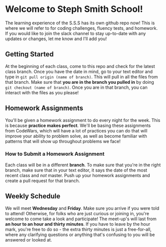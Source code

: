 # Welcome to Steph Smith School!
The learning experience of the S.S.S has its own github repo now! This is where we will refer to for coding challenges, fluency tests, and homework. If you would like to join the slack channel to stay up-to-date with any updates or changes, let me know and I'll add you!


## Getting Started
At the beginning of each class, come to this repo and check for the latest class branch. Once you have the date in mind, go to your text editor and type in `git pull origin (name of branch)`. This will pull in all the files from that branch. Make sure that **you are in the branch you pulled in** by doing `git checkout (name of branch)`. Once you are in that branch, you can interact with the files as you please!


## Homework Assignments
You'll be given a homework assignment to do every night for the week. This is because **practice makes perfect**. We'll be basing these assignments from CodeWars, which will have a lot of practices you can do that will improve your ability to problem solve, as well as become familiar with patterns that will show up throughout problems we face!


### How to Submit a Homework Assignment
Each class will be in a different **branch**. To make sure that you're in the right branch, make sure that in your text editor, it says the date of the most recent class and _not_ master. Push up your homework assignments and create a pull request for that branch.


## Weekly Schedule
We will meet **Wednesday** and **Friday**. Make sure you arrive if you were told to attend! Otherwise, for folks who are just curious or joining in, you're welcome to come take a look and participate! The meet-up's will last from **an hour to an hour and thirty minutes**. If you have to leave by the hour mark, you're free to do so - the extra thirty minutes is just a free-for-all, where any clarifying questions or anything that's confusing to you will be answered or looked at.
